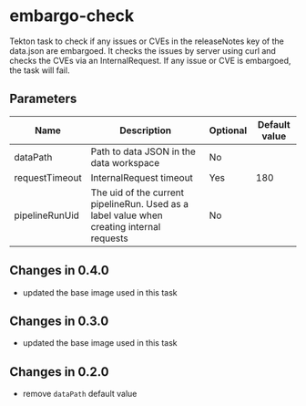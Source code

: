 # embargo-check

Tekton task to check if any issues or CVEs in the releaseNotes key of the data.json are embargoed. It checks the issues
by server using curl and checks the CVEs via an InternalRequest. If any issue or CVE is embargoed, the task will fail.

## Parameters

| Name                     | Description                                                                               | Optional | Default value               |
|--------------------------|-------------------------------------------------------------------------------------------|----------|-----------------------------|
| dataPath                 | Path to data JSON in the data workspace                                                   | No       |                             |
| requestTimeout           | InternalRequest timeout                                                                   | Yes      | 180                         |
| pipelineRunUid           | The uid of the current pipelineRun. Used as a label value when creating internal requests | No       |                             |

## Changes in 0.4.0
- updated the base image used in this task

## Changes in 0.3.0
- updated the base image used in this task

## Changes in 0.2.0
- remove `dataPath` default value
